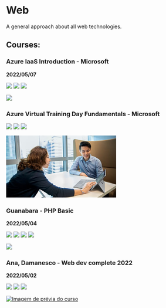 # Web

A general approach about all web technologies.

## Courses:

### Azure IaaS Introduction - Microsoft

**2022/05/07**

[![](https://img.shields.io/static/v1.svg?label=studying&labelColor=gray&message=22%&color=rosybrown)](courses/rbtech/readme.md)
[![](https://img.shields.io/static/v1.svg?label=available&labelColor=gray&message=Azure&color=blue)](https://info.microsoft.com/ww-thankyou-introduction-to-infrastructure-as-a-service-iaas-on-azure-new.html)
![](https://img.shields.io/static/v1.svg?label=idiom&labelColor=gray&message=English&color=blue)

<a href="courses/azure_iaas_introduction-microsoft/readme.md"><img src="https://play.vidyard.com/Y81dCsiGj4cVuJZecobAP5.jpg" style="width:300px;"></a>

### Azure Virtual Training Day Fundamentals - Microsoft

[![](https://img.shields.io/static/v1.svg?label=studying&labelColor=gray&message=0%&color=inactive)](courses/rbtech/readme.md)
[![](https://img.shields.io/static/v1.svg?label=available&labelColor=gray&message=Azure&color=blue)](https://docs.microsoft.com/pt-br/learn/certifications/exams/az-900)
![](https://img.shields.io/static/v1.svg?label=idiom&labelColor=gray&message=Portuguese&color=blue)

<a href="courses/azure_vtd_fundamentals-microsoft"><img src="courses/azure_vtd_fundamentals-microsoft/img/thumbnail-azure-fundamentals-ms.jpg" style="width:300px;"></a>

### Guanabara - PHP Basic

**2022/05/04**

[![](https://img.shields.io/static/v1.svg?label=studying&labelColor=gray&message=36%&color=rosybrown)](courses/guilherme_guanabara/readme.md)
[![](https://img.shields.io/static/v1.svg?label=available&labelColor=gray&message=CursoEmVídeo&color=mediumblue)](https://www.cursoemvideo.com/curso/php-basico)
[![](https://img.shields.io/badge/-YouTube-dd3333?logo=youtube)](https://www.youtube.com/watch?v=F7KzJ7e6EAc&list=PLHz_AreHm4dm4beCCCmW4xwpmLf6EHY9k)
![](https://img.shields.io/static/v1.svg?label=idiom&labelColor=gray&message=Portuguese&color=blue)

<a href="courses/guilherme_guanabara/php-basic/readme.md"><img src="https://www.cursoemvideo.com/wp-content/uploads/bb-plugin/cache/php-circle.jpg" style="width:250px; height:auto;"></a>

### Ana, Damanesco - Web dev complete 2022

**2022/05/02**

[![](https://img.shields.io/static/v1.svg?label=studying&labelColor=gray&message=3.2%&color=inactive)](courses/rbtech/readme.md)
[![](https://img.shields.io/static/v1.svg?label=available&labelColor=gray&message=Udemy&color=darkviolet)](https://www.udemy.com/course/web-completo/)
![](https://img.shields.io/static/v1.svg?label=idiom&labelColor=gray&message=Portuguese&color=blue)

[![Imagem de prévia do curso](https://img-c.udemycdn.com/course/240x135/1341268_c20e_3.jpg)](courses/web_complete-ana-damasceno/readme.md)
